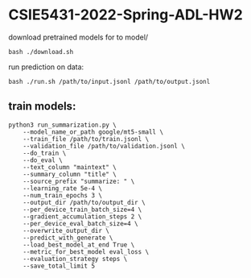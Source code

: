 # CSIE5431-2022-Spring-ADL-HW2

download pretrained models for to model/
```
bash ./download.sh
```
run prediction on data:
```
bash ./run.sh /path/to/input.jsonl /path/to/output.jsonl
```
## train models:
```
python3 run_summarization.py \
    --model_name_or_path google/mt5-small \
    --train_file /path/to/train.jsonl \
    --validation_file /path/to/validation.jsonl \
    --do_train \
    --do_eval \
    --text_column "maintext" \
    --summary_column "title" \
    --source_prefix "summarize: " \
    --learning_rate 5e-4 \
    --num_train_epochs 3 \
    --output_dir /path/to/output_dir \
    --per_device_train_batch_size=4 \
    --gradient_accumulation_steps 2 \
    --per_device_eval_batch_size=4 \
    --overwrite_output_dir \
    --predict_with_generate \
    --load_best_model_at_end True \
    --metric_for_best_model eval_loss \
    --evaluation_strategy steps \
    --save_total_limit 5
```
